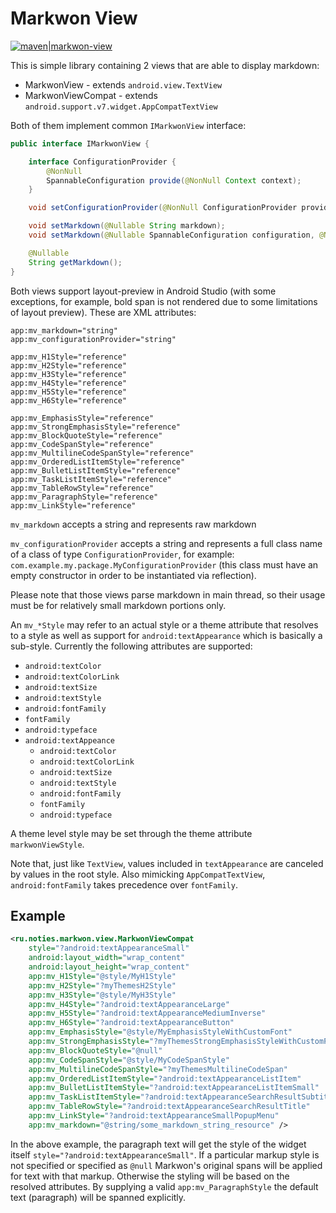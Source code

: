 # Markwon View

[![maven|markwon-view](https://img.shields.io/maven-central/v/ru.noties/markwon-view.svg?label=maven%7Cmarkwon-view)](http://search.maven.org/#search|ga|1|g%3A%22ru.noties%22%20AND%20a%3A%markwon-view%22)

This is simple library containing 2 views that are able to display markdown:
* MarkwonView - extends `android.view.TextView`
* MarkwonViewCompat - extends `android.support.v7.widget.AppCompatTextView`

Both of them implement common `IMarkwonView` interface:
```java
public interface IMarkwonView {

    interface ConfigurationProvider {
        @NonNull
        SpannableConfiguration provide(@NonNull Context context);
    }

    void setConfigurationProvider(@NonNull ConfigurationProvider provider);

    void setMarkdown(@Nullable String markdown);
    void setMarkdown(@Nullable SpannableConfiguration configuration, @Nullable String markdown);

    @Nullable
    String getMarkdown();
}
```

Both views support layout-preview in Android Studio (with some exceptions, for example, bold span is not rendered due to some limitations of layout preview).
These are XML attributes:
```
app:mv_markdown="string"
app:mv_configurationProvider="string"

app:mv_H1Style="reference"
app:mv_H2Style="reference"
app:mv_H3Style="reference"
app:mv_H4Style="reference"
app:mv_H5Style="reference"
app:mv_H6Style="reference"

app:mv_EmphasisStyle="reference"
app:mv_StrongEmphasisStyle="reference"
app:mv_BlockQuoteStyle="reference"
app:mv_CodeSpanStyle="reference"
app:mv_MultilineCodeSpanStyle="reference"
app:mv_OrderedListItemStyle="reference"
app:mv_BulletListItemStyle="reference"
app:mv_TaskListItemStyle="reference"
app:mv_TableRowStyle="reference"
app:mv_ParagraphStyle="reference"
app:mv_LinkStyle="reference"
```

`mv_markdown` accepts a string and represents raw markdown

`mv_configurationProvider` accepts a string and represents a full class name of a class of type `ConfigurationProvider`,
for example: `com.example.my.package.MyConfigurationProvider` (this class must have an empty constructor
in order to be instantiated via reflection).

Please note that those views parse markdown in main thread, so their usage must be for relatively small markdown portions only.

An `mv_*Style` may refer to an actual style or a theme attribute that resolves to a style as well as support for `android:textAppearance` which is basically a sub-style. Currently the following attributes are supported:
* `android:textColor`
* `android:textColorLink`
* `android:textSize`
* `android:textStyle`
* `android:fontFamily`
* `fontFamily`
* `android:typeface`
* `android:textAppeance`
  * `android:textColor`
  * `android:textColorLink`
  * `android:textSize`
  * `android:textStyle`
  * `android:fontFamily`
  * `fontFamily`
  * `android:typeface`

A theme level style may be set through the theme attribute `markwonViewStyle`.

Note that, just like `TextView`, values included in `textAppearance` are canceled by values in the root style. Also mimicking `AppCompatTextView`, `android:fontFamily` takes precedence over `fontFamily`.

## Example
```XML
<ru.noties.markwon.view.MarkwonViewCompat
    style="?android:textAppearanceSmall"
    android:layout_width="wrap_content"
    android:layout_height="wrap_content"
    app:mv_H1Style="@style/MyH1Style"
    app:mv_H2Style="?myThemesH2Style"
    app:mv_H3Style="@style/MyH3Style"
    app:mv_H4Style="?android:textAppearanceLarge"
    app:mv_H5Style="?android:textAppearanceMediumInverse"
    app:mv_H6Style="?android:textAppearanceButton"
    app:mv_EmphasisStyle="@style/MyEmphasisStyleWithCustomFont"
    app:mv_StrongEmphasisStyle="?myThemesStrongEmphasisStyleWithCustomFont"
    app:mv_BlockQuoteStyle="@null"
    app:mv_CodeSpanStyle="@style/MyCodeSpanStyle"
    app:mv_MultilineCodeSpanStyle="?myThemesMultilineCodeSpan"
    app:mv_OrderedListItemStyle="?android:textAppearanceListItem"
    app:mv_BulletListItemStyle="?android:textAppearanceListItemSmall"
    app:mv_TaskListItemStyle="?android:textAppearanceSearchResultSubtitle"
    app:mv_TableRowStyle="?android:textAppearanceSearchResultTitle"
    app:mv_LinkStyle="?android:textAppearanceSmallPopupMenu"
    app:mv_markdown="@string/some_markdown_string_resource" />
```
In the above example, the paragraph text will get the style of the widget itself `style="?android:textAppearanceSmall"`. If a particular markup style is not specified or specified as `@null` Markwon's original spans will be applied for text with that markup. Otherwise the styling will be based on the resolved attributes. By supplying a valid `app:mv_ParagraphStyle` the default text (paragraph) will be spanned explicitly.